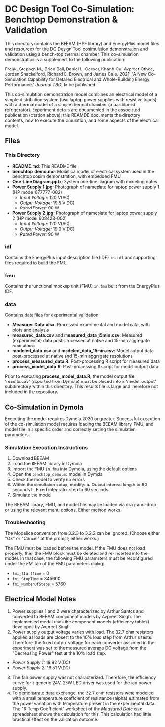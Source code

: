 DC Design Tool Co-Simulation: Benchtop Demonstration & Validation
=================================================================

This directory contains the BEEAM (HPF library) and EnergyPlus model files and resources for the DC Design Tool cosimulation demonstration and validation using a bench-top thermal chamber. This co-simulation demonstration is a supplement to the following publication:

Frank, Stephen M., Brian Ball, Daniel L. Gerber, Khanh Cu, Avpreet Othee, Jordan Shackelford, Richard E. Brown, and James Cale. 2021. "A New Co-Simulation Capability for Detailed Electrical and Whole-Building Energy Performance." *Journal TBD*; to be published.

This co-simulation demonstration model combines an electrical model of a simple distribution system (two laptop power supplies with resistive loads) with a thermal model of a simple thermal chamber (a partitioned refrigerator). Experiment details are documented in the associated publication (citation above); this REAMDE documents the directory contents, how to execute the simulation, and some aspects of the electrical model.

Files
-----

### This Directory ###

- **README.md**: This README file
- **benchtop_demo.mo**: Modelica model of electrical system used in the benchtop cosim demonstration, with embedded FMU
- **One-Line Diagram.pptx**: System one-line diagram with modeling notes
- **Power Supply 1.jpg**: Photograph of nameplate for laptop power supply 1 (HP model 677777-002)
  - *Input Voltage:* 120 V(AC)
  - *Output Voltage:* 19.5 V(DC)
  - *Rated Power:* 90 W
- **Power Supply 2.jpg**: Photograph of nameplate for laptop power supply 2 (HP model 608428-002)
  - *Input Voltage:* 120 V(AC)
  - *Output Voltage:* 19.0 V(DC)
  - *Rated Power:* 90 W

### idf ###

Contains the EnergyPlus input description file (IDF) `in.idf` and supporting files required to build the FMU.

### fmu ###

Contains the functional mockup unit (FMU) `in.fmu` built from the EnergyPlus IDF.

### data ###

Contains data files for experimental validation:

- **Measured Data.xlsx**: Processed experimental and model data, with plots and analysis
- **measured_data.csv** and **measured_data_15min.csv**: Measured (experimental) data post-processed at native and 15-min aggregate resolutions
- **modeled_data.csv** and **modeled_data_15min.csv**: Model output data post-processed at native and 15-min aggregate resolutions
- **process_measured_data.R**: Post-processing R script for measured data
- **process_model_data.R**: Post-processing R script for model output data

Prior to executing **process_model_data.R**, the model output file 'results.csv'  (exported from Dymola) must be placed into a 'model_output' subdirectory within this directory. This results file is large and therefore not included in the repository.

Co-Simulation in Dymola
-----------------------

Executing the model requires Dymola 2020 or greater. Successful execution of the co-simulation model requires loading the BEEAM library, FMU, and model file in a specific order and correctly setting the simulation parameters.

### Simulation Execution Instructions ###

1. Download BEEAM
2. Load the BEEAM library in Dymola
3. Import the FMU `in.fmu` into Dymola, using the default options
4. Open the `benchtop_demo.mo` model in Dymola
5. Check the model to verify no errors
6. Within the simultaion setup, modify:
   a. Output interval length to 60 seconds
   b. Fixed integrator step to 60 seconds
7. Simulate the model

The BEEAM library, FMU, and model file may be loaded via drag-and-drop or using the relevant menu options. Either method works.

### Troubleshooting ###

The Modelica conversion from 3.2.3 to 3.2.2 can be ignored. (Choose either "Ok" or "Cancel" at the prompt; either works.)

The FMU must be loaded before the model. If the FMU does not load properly, then the FMU block must be deleted and re-inserted into the model. In that case, the following FMU parameters must be reconfigured under the *FMI* tab of the FMU parameters dialog:

- `fmi_StartTime` = 0
- `fmi_StopTime` = 345600
- `fmi_NumberOfSteps` = 5760

Electrical Model Notes
----------------------

1. Power supplies 1 and 2 were characterized by Arthur Santos and converted to BEEAM component models by Avpreet Singh. The implemented model uses the component models (efficiency tables) developed by Avpreet Singh.
2. Power supply output voltage varies with load. The 32.7 ohm resistors applied as loads are closest to the 10% load step from Arthur's tests. Therefore, the fixed output voltage for each converter assumed in the experiment was set to the measured average DC voltage from the "Decreasing Power" test at the 10% load step.
  - *Power Supply 1:* 19.92 V(DC)
  - *Power Supply 2:* 19.51 V(DC)
3. The fan power supply was not characterized. Therefore, the efficiency curve for a generic 24V, 25W LED driver was used for the fan power supply.
4. To demonstrate data exchange, the 32.7 ohm resistors were modeled with a small temperature coeffcient of resistance (alpha) estimated from the power variation with temperature present in the experimental data. The "R Temp Coefficient" worksheet of the *Measured Data.xlsx* spreadsheet shows the calculation for this. This calculation had little practical effect on the validation outcome.
